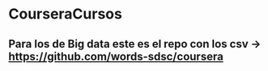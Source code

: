 # CourseraCursos

## Para los de Big data este es el repo con los csv ->  https://github.com/words-sdsc/coursera
